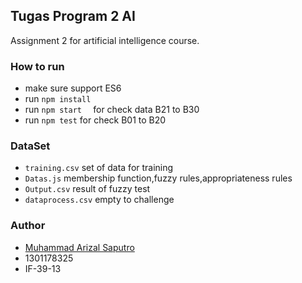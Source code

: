 ## Tugas Program 2 AI

Assignment 2 for artificial intelligence course.

### How to run

* make sure support ES6
* run ``` npm install ```
* run ``` npm start   ``` for check data B21 to B30
* run ```npm test``` for check B01 to B20

### DataSet

* `training.csv`  set of data for training
* `Datas.js` membership function,fuzzy rules,appropriateness rules
* `Output.csv` result of fuzzy test
* `dataprocess.csv` empty to challenge

### Author

* [Muhammad Arizal Saputro](https://github.com/arizalsaputro)
* 1301178325
* IF-39-13